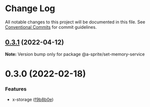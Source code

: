 # Change Log

All notable changes to this project will be documented in this file.
See [Conventional Commits](https://conventionalcommits.org) for commit guidelines.

## [0.3.1](https://github.com/Venusjason/sprite-components/compare/@a-sprite/set-memory-service@0.3.0...@a-sprite/set-memory-service@0.3.1) (2022-04-12)

**Note:** Version bump only for package @a-sprite/set-memory-service






# 0.3.0 (2022-02-18)

### Features

- x-storage ([f9b8b0e](https://github.com/Venusjason/sprite-components/commit/f9b8b0e6f3483d6149018e7def013c5f9475d3da))
